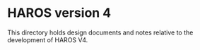 # HAROS version 4

This directory holds design documents and notes relative to the development of HAROS V4.
